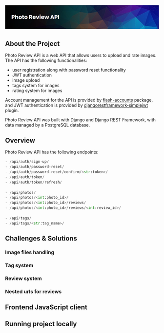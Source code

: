 # <img src="./photo_reviewapi_header.jpg">

## About the Project

Photo Review API is a web API that allows users to upload and rate images.  
The API has the following functionalities:
<ul>
    <li>user registration along with password reset functionality</li>
    <li>JWT authentication</li>
    <li>image upload</li>
    <li>tags system for images</li>
    <li>rating system for images</li>
</ul>

Account management for the API is provided by [flash-accounts](https://github.com/mateusz-meksula/flash-accounts) package, and JWT authentication is provided by [djangorestframework-simplejwt](https://github.com/jazzband/djangorestframework-simplejwt) plugin.

Photo Review API was built with Django and Django REST Framework, with data managed by a PostgreSQL database.

## Overview

Photo Review API has the following endpoints:

```python
- /api/auth/sign-up/
- /api/auth/password-reset/
- /api/auth/password-reset/confirm/<str:token>/
- /api/auth/token/
- /api/auth/token/refresh/

- /api/photos/
- /api/photos/<int:photo_id>/
- /api/photos/<int:photo_id>/reviews/
- /api/photos/<int:photo_id>/reviews/<int:review_id>/

- /api/tags/
- /api/tags/<str:tag_name>/
```

## Challenges & Solutions

### Image files handling

### Tag system

### Review system

### Nested urls for reviews

## Frontend JavaScript client

## Running project locally
